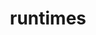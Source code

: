 ---
title: runtimes
description: See examples of the business logic enabled from combining capabilities of the pallets.
order: 1
link: /runtimes
image: /media/images/categories/runtimes-home.jpg
---